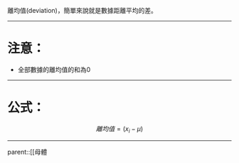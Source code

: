 離均值(deviation)，簡單來說就是數據距離平均的差。
- - -
# 注意：
- 全部數據的離均值的和為0
- - -
# 公式：
$$
離均值=(x_i-\mu)
$$
- - -
parent::[[母體